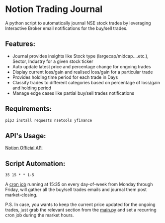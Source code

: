 # Notion Trading Journal
A python script to automatically journal NSE stock trades by leveraging Interactive Broker email notifications for the buy/sell trades.

## Features: 
- Journal provides insights like Stock type (largecap/midcap....etc.), Sector, Industry for a given stock ticker
- Auto update latest price and percentage change for ongoing trades
- Display current loss/gain and realised loss/gain for a particular trade
- Provides holding time period for each trade in Days
- Classify trades to different categories based on percentage of loss/gain and holding period
- Manage edge cases like partial buy/sell trades notifications

## Requirements:

```bash
pip3 install requests nsetools yfinance
```
## API's Usage:
[Notion Official API](https://developers.notion.com/reference/intro)

## Script Automation:
```
35 15 * * 1-5
```
A [cron job](https://crontab.guru/#35_15_*_*_1-5) running at 15:35 on every day-of-week from Monday through Friday, will gather all the buy/sell trades emails and journal them post market-closing. 

P.S. In case, you wants to keep the current price updated for the ongoing trades, just grab the relevant section from the [main.py](https://github.com/ashleymavericks/notion-trading/blob/master/main.py) and set a recurring cron job during the market hours.
